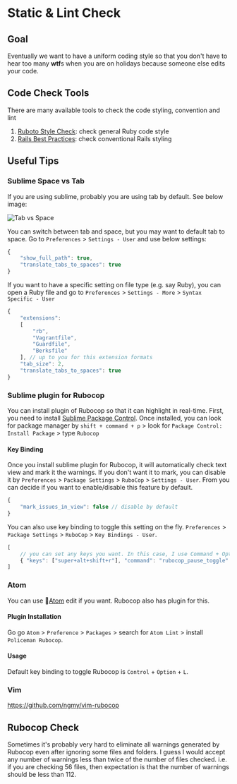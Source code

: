 # Static & Lint Check #

## Goal ##
Eventually we want to have a uniform coding style so that you don't have to hear too many **wtf**s when you are on holidays because someone else edits your code.


## Code Check Tools ##
There are many available tools to check the code styling, convention and lint

1. [Ruboto Style Check](https://github.com/bbatsov/rubocop): check general Ruby code style
2. [Rails Best Practices](https://github.com/railsbp/rails_best_practices): check conventional Rails styling

## Useful Tips ##
### Sublime Space vs Tab ###

If you are using sublime, probably you are using tab by default. See below image:

![Tab vs Space](https://dl.dropboxusercontent.com/u/358323/screenshots/work/server-recommendation-gems/tab-vs-space.png)

You can switch between tab and space, but you may want to default tab to space. Go to `Preferences` > `Settings - User` and use below settings:

```javascript
{
	"show_full_path": true,
	"translate_tabs_to_spaces": true
}
```

If you want to have a specific setting on file type (e.g. say Ruby), you can open a Ruby file and go to `Preferences` > `Settings - More` > `Syntax Specific - User`

```javascript
{
	"extensions":
	[
		"rb",
		"Vagrantfile",
		"Guardfile",
		"Berksfile"
	], // up to you for this extension formats
	"tab_size": 2,
	"translate_tabs_to_spaces": true
}
```

### Sublime plugin for Rubocop ###

You can install plugin of Rubocop so that it can highlight in real-time. First, you need to install [Sublime Package Control](https://sublime.wbond.net/installation). Once installed, you can look for package manager by `shift + command + p` > look for `Package Control: Install Package` > type `Rubocop`

#### Key Binding ####

Once you install sublime plugin for Rubocop, it will automatically check text view and mark it the warnings. If you don't want it to mark, you can disable it by `Preferences` > `Package Settings` > `RuboCop` > `Settings - User`. From you can decide if you want to enable/disable this feature by default.

```javascript
{
	"mark_issues_in_view": false // disable by default
}
```

You can also use key binding to toggle this setting on the fly. `Preferences` > `Package Settings` > `RuboCop` > `Key Bindings - User`.

```javascript
[
	// you can set any keys you want. In this case, I use Command + Option + Shift + r
    { "keys": ["super+alt+shift+r"], "command": "rubocop_pause_toggle" }
]
```


### Atom ###
You can use [Atom](https://atom.io/) edit if you want. Rubocop also has plugin for this. 

#### Plugin Installation ####

Go go `Atom` > `Preference` > `Packages` > search for `Atom Lint` > install `Policeman Rubocop`.

#### Usage ####

Default key binding to toggle Rubocop is `Control` + `Option` + `L`.

### Vim ###

https://github.com/ngmy/vim-rubocop

## Rubocop Check ##

Sometimes it's probably very hard to eliminate all warnings generated by Rubocop even after ignoring some files and folders. I guess I would accept any number of warnings less than twice of the number of files checked. i.e. if you are checking 56 files, then expectation is that the number of warnings should be less than 112.









